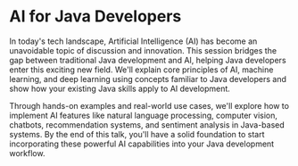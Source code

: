 # AI for Java Developers

In today's tech landscape, Artificial Intelligence (AI) has become an unavoidable topic of discussion and innovation. This session bridges the gap between traditional Java development and AI, helping Java developers enter this exciting new field. We'll explain core principles of AI, machine learning, and deep learning using concepts familiar to Java developers and show how your existing Java skills apply to AI development.

Through hands-on examples and real-world use cases, we'll explore how to implement AI features like natural language processing, computer vision, chatbots, recommendation systems, and sentiment analysis in Java-based systems. By the end of this talk, you'll have a solid foundation to start incorporating these powerful AI capabilities into your Java development workflow.